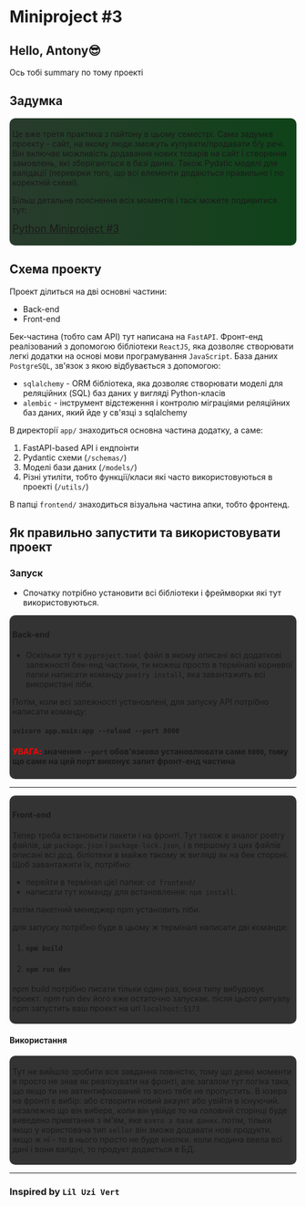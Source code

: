# Miniproject #3

## Hello, Antony😎

Ось тобі summary по тому проекті

## Задумка

<div style="background: linear-gradient(to right, #293b2d,rgb(15, 67, 25)); padding: 5px; border-radius: 10px;">

Це вже третя практика з пайтону в цьому семестрі. Сама задумка проекту - сайт, на якому люди зможуть купувати/продавати б/у речі.
Він включає можливість додавання нових товарів на сайт і створення замовлень, які зберігаються в базі даних. Також
Pydatic моделі для валідації (перевірки того, що всі елементи додаються правильно і по коректній схемі).

Більш детальне пояснення всіх моментів і таск можете подивитися тут:

<a href="https://edu.goiteens.com/learn/17539896/21288373/21288394/training" style="font-size: 18px">Python Miniproject #3</a>

</div>

## Схема проекту

Проект ділиться на дві основні частини:
* Back-end
* Front-end

Бек-частина (тобто сам API) тут написана на `FastAPI`. 
Фронт-енд реалізований з допомогою бібліотеки `ReactJS`, яка дозволяє створювати легкі додатки на основі мови програмування `JavaScript`.
База даних `PostgreSQL`, зв'язок з якою відбувається з допомогою:
* `sqlalchemy` - ORM бібліотека, яка дозволяє створювати моделі для реляційних (SQL) баз даних у вигляді Python-класів
* `alembic` - інструмент відстеження і контролю міграціями реляційних баз даних, який йде у св'язці з sqlalchemy

В директорії `app/` знаходиться основна частина додатку, а саме:
1. FastAPI-based API і ендпоінти
2. Pydantic схеми (`/schemas/`)
3. Моделі бази даних (`/models/`)
4. Різні утиліти, тобто функції/класи які часто використовуються в проекті (`/utils/`)

В папці `frontend/` знаходиться візуальна частина апки, тобто фронтенд.



## Як правильно запустити та використовувати проект

### Запуск

* Спочатку потрібно установити всі бібліотеки і фреймворки які тут використовуються.

<div style="background-color: #333; padding: 5px; border-radius: 10px;">

#### Back-end
- Оскільки тут є `pyproject.toml` файл в якому описані всі додаткові залежності бек-енд частини, 
ти можеш просто в терміналі корневої папки 
написати команду `poetry install`, яка завантажить всі використані ліби. 

Потім, коли всі залежності установлені, для запуску API потрібно написати команду:
#### `uvicorn app.main:app --reload --port 8000`
#### <span style="color: red;">УВАГА: </span> значення `--port` обов'язково установлювати саме `8000`, тому що саме на цей порт виконує запит фронт-енд частина

</div>

<hr>

<div style="background-color: #333; padding: 5px; border-radius: 10px;">

#### Front-end

Тепер треба встановити пакети і на фронті. Тут також є аналог poetry файлів, це `package.json` і `package-lock.json`, і в першому з цих файлів описані всі дод. біліотеки в майже такому ж вигляді як на бек стороні. Щоб завантажити їх, потрібно:
* перейти в термінал цієї папки: `cd frontend/`
* написати тут команду для встановлення: `npm install`.

потім пакетний менеджер npm установить ліби. 

для запуску потрібно буде в цьому ж терміналі написати дві команди:
1. #### `npm build`

2. #### `npm run dev`

npm build потрібно писати тільки один раз, вона типу вибудовує проект. npm run dev його вже остаточно запускає.
після цього ритуалу npm запустить ваш проект на url `localhost:5173`
</div>


#### Використання

<div style="background-color: #333; padding: 5px; border-radius: 10px;">

Тут не вийшло зробити все завдання повністю, тому що деякі моменти я просто не знав як реалізувати на фронті, але загалом тут логіка така,
що якщо ти не автентифікований то воно тебе не пропустить. В юзера на фронті є вибір: або створити новий акаунт або увійти в існуючий. 
незалежно що він вибере, коли він увійде то на головній сторінці буде виведено привітання з ім'ям, яке `взято з бази даних`. потім, тільки якщо у користовача тип `seller` він зможе додавати нові продукти. якщо ж ні - то в нього просто не буде кнопки. коли людина ввела всі дані і вони валідні, то продукт додається в БД.

</div>

<hr>

### Inspired by `Lil Uzi Vert`